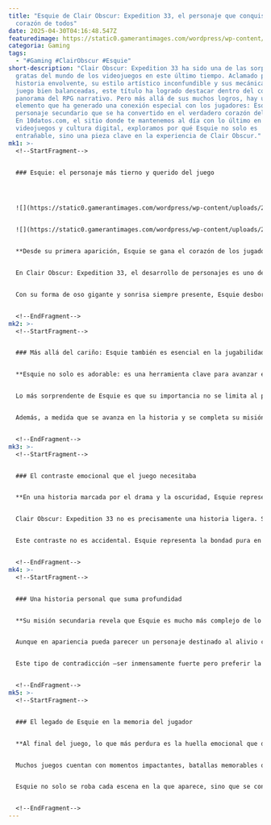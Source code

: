 ```yaml
---
title: "Esquie de Clair Obscur: Expedition 33, el personaje que conquistó el
  corazón de todos"
date: 2025-04-30T04:16:48.547Z
featuredimage: https://static0.gamerantimages.com/wordpress/wp-content/uploads/wm/2025/04/duskbloods-elden-ring-pandoras-box.jpg?q=70&fit=crop&w=1140&h=&dpr=1
categoria: Gaming
tags:
  - "#Gaming #ClairObscur #Esquie"
short-description: "Clair Obscur: Expedition 33 ha sido una de las sorpresas más
  gratas del mundo de los videojuegos en este último tiempo. Aclamado por su
  historia envolvente, su estilo artístico inconfundible y sus mecánicas de
  juego bien balanceadas, este título ha logrado destacar dentro del competitivo
  panorama del RPG narrativo. Pero más allá de sus muchos logros, hay un
  elemento que ha generado una conexión especial con los jugadores: Esquie, un
  personaje secundario que se ha convertido en el verdadero corazón del juego.
  En 10datos.com, el sitio donde te mantenemos al día con lo último en
  videojuegos y cultura digital, exploramos por qué Esquie no solo es
  entrañable, sino una pieza clave en la experiencia de Clair Obscur."
mk1: >-
  <!--StartFragment-->


  ### Esquie: el personaje más tierno y querido del juego




  ![](https://static0.gamerantimages.com/wordpress/wp-content/uploads/2025/03/elden-ring-nightreign-swamp-slee.jpg?q=49&fit=crop&w=750&h=422&dpr=2)


  ![](https://static0.gamerantimages.com/wordpress/wp-content/uploads/2025/02/elden-ring-nightreign-perfect-sense.jpg?q=49&fit=crop&w=750&h=422&dpr=2)


  **Desde su primera aparición, Esquie se gana el corazón de los jugadores con su ternura única.**


  En Clair Obscur: Expedition 33, el desarrollo de personajes es uno de los pilares fundamentales. Cada integrante del elenco tiene trasfondo, motivaciones y una personalidad bien definida. Sin embargo, Esquie brilla con una luz propia que lo hace destacar por encima del resto. Cuando los jugadores lo encuentran por primera vez, su apariencia robusta y presencia imponente generan la expectativa de una inminente batalla épica. Pero el giro llega pronto: en lugar de un enemigo, encuentran a un aliado entrañable.


  Con su forma de oso gigante y sonrisa siempre presente, Esquie desborda carisma. Es el tipo de personaje que inmediatamente despierta simpatía. Su bondad es genuina, su inocencia refrescante, y su forma directa de hablar es tan graciosa como reconfortante. Esquie no solo actúa como el peluche viviente del equipo, sino también como el confidente ideal, siempre dispuesto a brindar apoyo emocional (y físico) a sus compañeros.


  <!--EndFragment-->
mk2: >-
  <!--StartFragment-->


  ### Más allá del cariño: Esquie también es esencial en la jugabilidad


  **Esquie no solo es adorable: es una herramienta clave para avanzar en el juego y explorar el mundo.**


  Lo más sorprendente de Esquie es que su importancia no se limita al plano emocional o narrativo. También tiene un papel práctico fundamental en la exploración del mundo del juego. Esquie actúa como montura del grupo, lo que permite moverse mucho más rápido que a pie por el vasto mundo de Clair Obscur. Esta función, que en muchos otros títulos estaría limitada a un objeto o vehículo, aquí toma la forma de un personaje querido, lo que hace que cada viaje sea mucho más significativo.


  Además, a medida que se avanza en la historia y se completa su misión secundaria, Esquie desbloquea habilidades adicionales: puede nadar, volar e incluso bucear. Estas capacidades permiten acceder a zonas ocultas, resolver acertijos ambientales y descubrir secretos que enriquecen la experiencia. Esquie no es solo un medio de transporte: es una herramienta de descubrimiento y progresión indispensable.


  <!--EndFragment-->
mk3: >-
  <!--StartFragment-->


  ### El contraste emocional que el juego necesitaba


  **En una historia marcada por el drama y la oscuridad, Esquie representa un rayo de luz.**


  Clair Obscur: Expedition 33 no es precisamente una historia ligera. Su narrativa está cargada de momentos intensos, temas existenciales y conflictos emocionales profundos. En ese contexto, la presencia de Esquie funciona como una válvula de escape emocional. Cada vez que aparece en pantalla, suaviza el tono, ofrece una pausa entre batallas y conversaciones densas, y brinda al jugador una sensación de consuelo.


  Este contraste no es accidental. Esquie representa la bondad pura en un mundo roto. Es el símbolo de la esperanza y de lo que vale la pena proteger. Su alegría, pereza ocasional y ternura sirven como recordatorio constante de que, incluso en medio del caos, existen cosas simples y hermosas que pueden hacernos sonreír.


  <!--EndFragment-->
mk4: >-
  <!--StartFragment-->


  ### Una historia personal que suma profundidad


  **Su misión secundaria revela que Esquie es mucho más complejo de lo que parece a simple vista.**


  Aunque en apariencia pueda parecer un personaje destinado al alivio cómico, Esquie tiene una historia personal rica que se desarrolla en su misión de compañero. A través de ella, los jugadores descubren detalles sobre su origen, su relación con otros personajes y su visión del mundo. Se explora su naturaleza poderosa (es capaz de derrotar monstruos gigantescos) y también su decisión consciente de no involucrarse directamente en los combates, algo que el juego explica como parte de su carácter “perezoso”.


  Este tipo de contradicción —ser inmensamente fuerte pero preferir la tranquilidad— convierte a Esquie en un personaje único dentro del universo de Clair Obscur. No necesita empuñar un arma ni liderar al grupo para ser esencial. Su presencia basta para cambiar el tono de la historia y darle un matiz mucho más humano y entrañable.


  <!--EndFragment-->
mk5: >-
  <!--StartFragment-->


  ### El legado de Esquie en la memoria del jugador


  **Al final del juego, lo que más perdura es la huella emocional que deja Esquie.**


  Muchos juegos cuentan con momentos impactantes, batallas memorables o revelaciones sorprendentes. Pero lo que realmente queda con el jugador después de los créditos es la conexión emocional que logró establecer. En ese sentido, Esquie se convierte en el personaje más memorable de Clair Obscur: Expedition 33. No solo por ser simpático, sino por simbolizar lo que hace especial a este título: la capacidad de tocar el corazón del jugador.


  Esquie no solo se roba cada escena en la que aparece, sino que se convierte en un símbolo de la experiencia completa. Representa el lado amable de una historia compleja, el refugio emocional en un juego cargado de dramatismo. Es ese tipo de personaje que, aunque no sea el protagonista, define el alma del juego. Y por eso, para muchos jugadores, será imposible pensar en Clair Obscur sin recordar a ese gran oso perezoso, bailador y lleno de amor.


  <!--EndFragment-->
---
```


